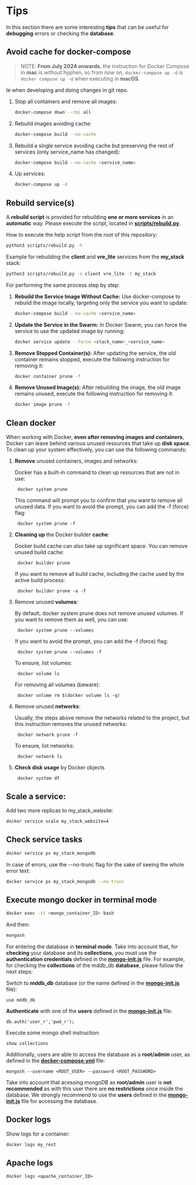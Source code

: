 # Tips

In this section there are some interesting **tips** that can be useful for **debugging** errors or checking the **database**.

## Avoid cache for docker-compose

> NOTE: **From July 2024 onwards**, the instruction for Docker Compose in **mac** is without hyphen, so from now on, `docker-compose up -d` is `docker compose up -d` when executing in **macOS**.

Ie when developing and doing changes in git repo.

1. Stop all containers and remove all images: 

    ```sh
    docker-compose down --rmi all
    ```

2. Rebuild images avoiding cache:

    ```sh
    docker-compose build --no-cache

3. Rebuild a single service avoiding cache but preserving the rest of services (only service_name has changed):

    ```sh
    docker-compose build --no-cache <service_name>
    ```

4. Up services:
    ```sh
    docker-compose up -d
    ```

## Rebuild service(s)

A **rebuild script** is provided for rebuilding **one or more services** in an **automatic** way. Please execute the script, located in [**scripts/rebuild.py**](../scripts/rebuild.py). 

How to execute the help script from the root of this repository:

```sh
python3 scripts/rebuild.py -h
```

Example for rebuilding the **client** and **vre_lite** services from the **my_stack** stack: 

```sh
python3 scripts/rebuild.py -s client vre_lite -t my_stack
```

For performing the same process step by step:

1. **Rebuild the Service Image Without Cache:** Use docker-compose to rebuild the image locally, targeting only the service you want to update:

    ```sh
    docker-compose build --no-cache <service_name>
    ```

2. **Update the Service in the Swarm:** In Docker Swarm, you can force the service to use the updated image by running:

    ```sh
    docker service update --force <stack_name>_<service_name>
    ```

3. **Remove Stopped Container(s):** After updating the service, the old container remains stopped, execute the following instruction for removing it:

    ```sh
    docker container prune -f
    ````

4. **Remove Unused Image(s):** After rebuilding the image, the old image remains unused, execute the following instruction for removing it:

    ```sh
    docker image prune -f
    ```

## Clean docker

When working with Docker, **even after removing images and containers**, Docker can leave behind various unused resources that take up **disk space**. To clean up your system effectively, you can use the following commands:

1. **Remove** unused containers, images and networks:

    Docker has a built-in command to clean up resources that are not in use:

        docker system prune

    This command will prompt you to confirm that you want to remove all unused data. If you want to avoid the prompt, you can add the -f (force) flag:

        docker system prune -f

2. **Cleaning up** the Docker builder **cache**:

    Docker build cache can also take up significant space. You can remove unused build cache:

        docker builder prune

    If you want to remove all build cache, including the cache used by the active build process:

        docker builder prune -a -f

3. Remove unused **volumes**:

    By default, docker system prune does not remove unused volumes. If you want to remove them as well, you can use:

        docker system prune --volumes

    If you want to avoid the prompt, you can add the -f (force) flag:

        docker system prune --volumes -f

    To ensure, list volumes:

        docker volume ls

    For removing all volumes (beware):

        docker volume rm $(docker volume ls -q)

4. Remove unused **networks**:

    Usually, the steps above remove the networks related to the project, but this instruction removes the unused networks:

        docker network prune -f

    To ensure, list networks:

        docker network ls

5. **Check disk usage** by Docker objects

        docker system df

## Scale a service:

Add two more replicas to my_stack_website:

```sh
docker service scale my_stack_website=4
```

## Check service tasks

```sh
docker service ps my_stack_mongodb
```

In case of errors, use the --no-trunc flag for the sake of seeing the whole error text:

```sh
docker service ps my_stack_mongodb --no-trunc
```

## Execute mongo docker in terminal mode

```sh
docker exec -it <mongo_container_ID> bash
```

And then: 

```sh
mongosh 
```

For entering the database in **terminal mode**. Take into account that, for **checking** your database and its **collections**, you must use the **authentication credentials** defined in the [**mongo-init.js**](../mongodb/mongo-init.js) file. For example, for checking the **collections** of the mddb_db **database**, please follow the next steps:

Switch to **mddb_db** database (or the name defined in the [**mongo-init.js**](../mongodb/mongo-init.js) file):

    use mddb_db

**Authenticate** with one of the **users** defined in the [**mongo-init.js**](../mongodb/mongo-init.js) file:

    db.auth('user_r','pwd_r');

Execute some mongo shell instruction:

    show collections

Additionally, users are able to access the database as a **root/admin** user, as defined in the [**docker-compose.yml**](../docker-compose.yml) file:

    mongosh --username <ROOT_USER> --password <ROOT_PASSWORD>

Take into account that acessing mongoDB as **root/admin** user is **not recommended** as with this user there are **no restrictions** once inside the database. We strongly recommend to use the **users** defined in the [**mongo-init.js**](../mongodb/mongo-init.js) file for accessing the database.

## Docker logs

Show logs for a container:

```sh
docker logs my_rest
```

## Apache logs

    docker logs <apache_container_ID>